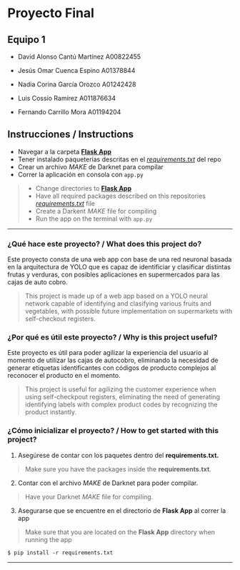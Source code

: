 # Proyecto Final
## Equipo 1
- David Alonso Cantú Martínez   A00822455

- Jesús Omar Cuenca Espino      A01378844

- Nadia Corina García Orozco    A01242428

- Luis Cossío Ramírez           A011876634

- Fernando Carrillo Mora        A01194204

## Instrucciones / Instructions

- Navegar a la carpeta [**Flask App**](https://github.com/ncgo/VisionPorComputadora/tree/main/ProyectoFinal/FlaskApp)
- Tener instalado paqueterías descritas en el [*requirements.txt*](https://github.com/ncgo/VisionPorComputadora/blob/main/ProyectoFinal/FlaskApp/requirements.txt) del repo
- Crear un archivo *MAKE* de Darknet para compilar
- Correr la aplicación en consola con `app.py`

> - Change directories to [**Flask App**](https://github.com/ncgo/VisionPorComputadora/tree/main/ProyectoFinal/FlaskApp)
> - Have all required packages described on this repositories [*requirements.txt*](https://github.com/ncgo/VisionPorComputadora/blob/main/ProyectoFinal/FlaskApp/requirements.txt) file
> - Create a Darkent *MAKE* file for compiling
> - Run the app on the terminal with `app.py`

---

### ¿Qué hace este proyecto? / What does this project do?
Este proyecto consta de una web app con base de una red neuronal basada en la arquitectura de YOLO que es capaz de identificiar y clasificar distintas frutas y verduras, con posibles aplicaciones en supermercados para las cajas de auto cobro.
> This project is made up of a web app based on a YOLO neural network capable of identifying and clasifying various fruits and vegetables, with possible future implementation on supermarkets with self-checkout registers.

### ¿Por qué es útil este proyecto? / Why is this project useful?
Este proyecto es útil para poder agilizar la experiencia del usuario al momento de utilizar las cajas de autocobro, eliminando la necesidad de generar etiquetas identificantes con códigos de producto complejos al reconocer el producto en el momento.
> This project is useful for agilizing the customer experience when using self-checkpout registers, eliminating the need of generating identifying labels with complex product codes by recognizing the product instantly.

### ¿Cómo inicializar el proyecto? / How to get started with this project?
1. Asegúrese de contar con los paquetes dentro del **requirements.txt.** 
> Make sure you have the packages inside the **requirements.txt**.

2. Contar con el archivo *MAKE* de Darknet para poder compilar. 
> Have your Darknet *MAKE* file for compiling.

3. Asegurarse que se encuentre en el directorio de **Flask App** al correr la app
> Make sure that you are located on the **Flask App** directory when running the app

`$ pip install -r requirements.txt`

---

